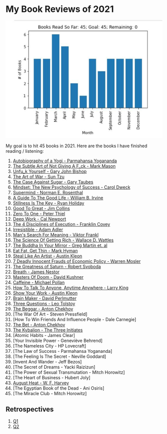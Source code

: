 # My Book Reviews of 2021

![Results](Images/Results.jpg)

My goal is to hit 45 books in 2021. Here are the books I have finished reading / listening:

1. [Autobiography of a Yogi - Parmahansa Yogananda](AutobiographyOfAYogi.md)
2. [The Subtle Art of Not Giving A F_ck - Mark Mason](TheSubtleArtOfNotGivingAF_ck.md)
3. [Unfu_k Yourself - Gary John Bishop](Unfu_kYourself.md)
4. [The Art of War - Sun Tzu](TheArtOfWar.md)
5. [The Case Against Sugar - Gary Taubes](TheCaseAgainstSugar.md)
6. [Mindset: The New Psychology of Success - Carol Dweck](MindsetTheNewPsychologyOfSuccess.md)
7. [Supermind - Norman E. Rosenthal](Supermind.md)
8. [A Guide To The Good Life - William B. Irvine](AGuideToTheGoodLife.md)
9. [Stillness Is The Key - Ryan Holiday](StillnessIsTheKey.md)
10. [Good To Great - Jim Collins](GoodToGreat.md)
11. [Zero To One - Peter Thiel](ZeroToOne.md)
12. [Deep Work - Cal Newport](DeepWork.md)
13. [The 4 Disciplines of Execution - Franklin Covey](The4DX.md)
14. [Irresistible - Adam Adler](Irresistible.md)
15. [Man's Search For Meaning - Viktor Frankl](MansSearchForMeaning.md)
16. [The Science Of Getting Rich - Wallace D. Wattles](TheScienceOfGettingRich.md)
17. [The Buddha In Your Mirror - Greg Martin et. al](TheBuddhaInYourMirror.md)
18. [Eat Fat, Get Thin - Mark Hyman](EatFatGetThin.md)
19. [Steal Like An Artist - Austin Kleon](StealLikeAnArtist.md)
20. [7 Deadly Innocent Frauds of Economic Policy - Warren Mosler](SevenDeadlyInnocentFraudsOfEconomicPolicy.md)
21. [The Greatness of Saturn - Robert Svoboda](TheGreatnessOfSaturn.md)
22. [Breath - James Nestor](Breath.md)
23. [Masters Of Doom - David Kushner](MastersOfDoom.md)
24. [Caffeine - Michael Pollan](Caffeine.md)
25. [How To Talk To Anyone, Anytime Anywhere - Larry King](HowToTalkToAnyoneAnytimeAnywhere.md)
26. [Show Your Work - Austin Kleon](ShowYourWork.md)
27. [Brain Maker - David Perlmutter](BrainMaker.md)
28. [Three Questions - Leo Tolstoy](ThreeQuestions.md)
29. [The Beggar - Anton Chekhov](TheBeggar.md)
30. [The War Of Art - Steven Pressfield]
31. [How To Win Friends And Influence People - Dale Carnegie]
32. [The Bet - Anton Chekhov](TheBet.md)
33. [The Kybalion - The Three Initiates](Kybalion.md)
34. [Atomic Habits - James Clear]
35. [Your Invisible Power - Geneviève Behrend]
36. [The Nameless City - HP Lovecraft]
37. [The Law of Success - Parmahansa Yogananda]
38. [The Feeling Is The Secret - Neville Goddard]
39. [Invent And Wander - Jeff Bezos]
40. [The Secret of Dreams - Yacki Raizizun]
41. [The Power of Sexual Transmutation - Mitch Horowitz]
42. [The Heart of Business - Hubert Joly]
43. [August Heat - W. F. Harvey](AugustHeat.md)
44. [The Egyptian Book of the Dead - Ani Osiris]
45. [The Miracle Club - Mitch Horowitz]

## Retrospectives
1. [Q1](Q1Retrospective.md)
2. [Q2](Q2Retrospective.md)